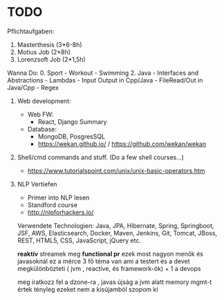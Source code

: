 # TODO
Pflichtaufgaben:
1. Masterthesis (3*6-8h)
2. Motius Job (2*8h)
3. Lorenzsoft Job (2*1,5h)

Wanna Do:
0. Sport
    - Workout
    - Swimming
2. Java
    - Interfaces and Abstractions
    - Lambdas
    - Input Output in Cpp/Java
    - FileRead/Out in Java/Cpp
    - Regex
1. Web development:
      - Web FW:
        - React, Django Summary
      - Database:
        - MongoDB, PosgresSQL
        - https://wekan.github.io/ / https://github.com/wekan/wekan
3. Shell/cmd commands and stuff. (Do a few shell courses...)
    - https://www.tutorialspoint.com/unix/unix-basic-operators.htm
4. NLP Vertiefen
    - Primer into NLP lesen
    - Standford course
    - http://nlpforhackers.io/




    Verwendete Technologien: Java, JPA, Hibernate, Spring, Springboot, JSF, AWS, Elasticsearch, Docker, Maven, Jenkins, Git, Tomcat, JBoss, REST, HTML5, CSS, JavaScript, jQuery etc.

    **reaktív** streamek
    meg **functional pr**
    ezek most nagyon menők
    és javasoknál ez a mérce
    3 fő téma van ami a testert és a devet megkülönbözteti ( jvm , reactive, és framework-ök) + 1 a devops

    meg iratkozz fel a dzone-ra , javas újság
    a jvm alatt memory mgmt-t értek
    tényleg ezeket nem a kisújamból szopom ki
